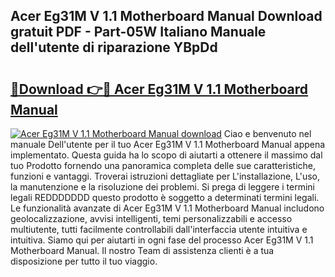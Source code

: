 ## Acer Eg31M V 1.1 Motherboard Manual Download gratuit PDF - Part-05W Italiano Manuale dell'utente di riparazione YBpDd

# <h2><a href="http://dfae7z.blite.top/?on=Acer+Eg31M+V+1.1+Motherboard+Manual">🔗Download 👉🔴 Acer Eg31M V 1.1 Motherboard Manual</a></h2>

[![Acer Eg31M V 1.1 Motherboard Manual download](https://i.imgur.com/lujVjoI.png)](http://dfae7z.blite.top/?on=Acer+Eg31M+V+1.1+Motherboard+Manual)
Ciao e benvenuto nel manuale Dell'utente per il tuo Acer Eg31M V 1.1 Motherboard Manual appena implementato. Questa guida ha lo scopo di aiutarti a ottenere il massimo dal tuo Prodotto fornendo una panoramica completa delle sue caratteristiche, funzioni e vantaggi. Troverai istruzioni dettagliate per L'installazione, L'uso, la manutenzione e la risoluzione dei problemi. Si prega di leggere i termini legali REDDDDDDD questo prodotto è soggetto a determinati termini legali. Le funzionalità avanzate di Acer Eg31M V 1.1 Motherboard Manual includono geolocalizzazione, avvisi intelligenti, temi personalizzabili e accesso multiutente, tutti facilmente controllabili dall'interfaccia utente intuitiva e intuitiva. Siamo qui per aiutarti in ogni fase del processo Acer Eg31M V 1.1 Motherboard Manual. Il nostro Team di assistenza clienti è a tua disposizione per tutto il tuo viaggio.
